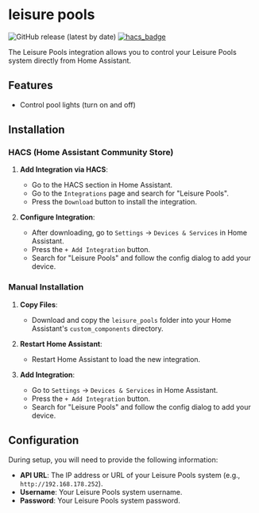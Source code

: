 # leisure pools
 
![GitHub release (latest by date)](https://img.shields.io/github/v/release/stijn220/leisure-pools?style=flat-square) [![hacs_badge](https://img.shields.io/badge/HACS-Default-orange.svg)](https://github.com/hacs/integration)

The Leisure Pools integration allows you to control your Leisure Pools system directly from Home Assistant.

## Features
- Control pool lights (turn on and off)

## Installation

### HACS (Home Assistant Community Store)

1. **Add Integration via HACS**:
   - Go to the HACS section in Home Assistant.
   - Go to the `Integrations` page and search for "Leisure Pools".
   - Press the `Download` button to install the integration.

2. **Configure Integration**:
   - After downloading, go to `Settings` -> `Devices & Services` in Home Assistant.
   - Press the `+ Add Integration` button.
   - Search for "Leisure Pools" and follow the config dialog to add your device.

### Manual Installation

1. **Copy Files**:
   - Download and copy the `leisure_pools` folder into your Home Assistant's `custom_components` directory.

2. **Restart Home Assistant**:
   - Restart Home Assistant to load the new integration.

3. **Add Integration**:
   - Go to `Settings` -> `Devices & Services` in Home Assistant.
   - Press the `+ Add Integration` button.
   - Search for "Leisure Pools" and follow the config dialog to add your device.

## Configuration

During setup, you will need to provide the following information:

- **API URL**: The IP address or URL of your Leisure Pools system (e.g., `http://192.168.178.252`).
- **Username**: Your Leisure Pools system username.
- **Password**: Your Leisure Pools system password.